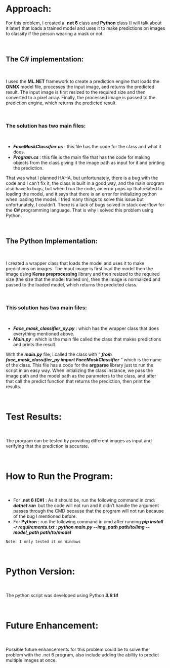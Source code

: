 # Approach:

For this problem, I created a. **net 6** class and **Python** class (I will talk about it later) that loads a trained 
model and uses it to make predictions on images to classify if the person wearing a mask or not.

<br>

## The C# implementation:

<br>

I used the **ML.NET** framework to create a prediction engine that loads the **ONNX** model file, processes
the input image, and returns the predicted result. The input image is first resized to the required size and
then converted to a pixel array. Finally, the processed image is passed to the prediction engine, which
returns the predicted result.

<br>

### The solution has two main files:

<br>

- **_FaceMaskClassifier.cs_** : this file has the code for the class and what it does.
- **_Program.cs_** : this file is the main file that has the code for making objects from the class giving it
    the image path as input for it and printing the prediction.

That was what I planned HAHA, but unfortunately, there is a bug with the code and I can’t fix it, the class
is built in a good way, and the main program also have to bugs, but when I run the code, an error pops
up that related to loading the model, and it says that there is an error for initializing python when
loading the model. I tried many things to solve this issue but unfortunately, I couldn’t. There is a lack of
bugs solved in stack overflow for the **C#** programming language. That is why I solved this problem using
Python.

<br>

## The Python Implementation:

<br>

I created a wrapper class that loads the model and uses it to make predictions on images. The input
image is first load the model then the image using **Keras preprocessing** library and then resized to the
required size (the size that the model trained on), then the image is normalized and passed to the loaded
model, which returns the predicted class.

<br>

### This solution has two main files:

<br>

- **_Face_mask_classifier_py.py_** : which has the wrapper class that does everything mentioned
    above.
- **_Main.py_** : which is the main file called the class that makes predictions and prints the result.

With the **_main.py_** file, I called the class with “ **_from face_mask_classifier_py import FaceMaskClassifier_** ”
which is the name of the class. This file has a code for the **argparse** library just to run the script in an
easy way. When initializing the class instance, we pass the image path and the model path as the
parameters to the class, and after that call the predict function that returns the prediction, then print the
results.

<br>

# Test Results:

<br>

The program can be tested by providing different images as input and verifying that the prediction is
accurate.

<br>

# How to Run the Program:

<br>

- For **.net 6 (C#)** : As it should be, run the following command in cmd: **_dotnet run <img path>_**
    **_<model path>_** but the code will not run and it didn’t handle the argument passes through the
    CMD because that the program will not run because of the bug I mentioned before.
- For **Python** : run the following command in cmd after running **_pip install -r requirements.txt_** :
    **_python main.py --img_path path/to/img --model_path path/to/model_**

```
Note: I only tested it on Windows
```

<br>
  
# Python Version:

<br>
  
The python script was developed using Python **_3.9.14_**

<br>
  
# Future Enhancement:

  <br>
  
Possible future enhancements for this problem could be to solve the problem with the .net 6 program,
also include adding the ability to predict multiple images at once.


